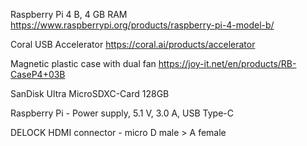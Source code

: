 Raspberry Pi 4 B, 4 GB RAM
https://www.raspberrypi.org/products/raspberry-pi-4-model-b/

Coral USB Accelerator
https://coral.ai/products/accelerator

Magnetic plastic case with dual fan
https://joy-it.net/en/products/RB-CaseP4+03B

SanDisk Ultra MicroSDXC-Card 128GB
 
Raspberry Pi - Power supply, 5.1 V, 3.0 A, USB Type-C

DELOCK HDMI connector - micro D male > A female
